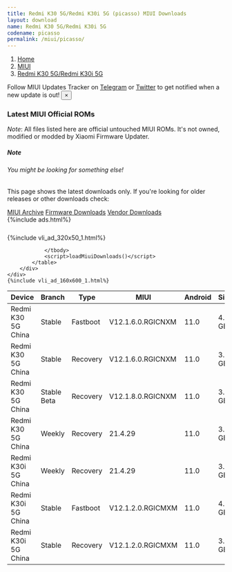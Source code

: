 ```yaml
---
title: Redmi K30 5G/Redmi K30i 5G (picasso) MIUI Downloads
layout: download
name: Redmi K30 5G/Redmi K30i 5G
codename: picasso
permalink: /miui/picasso/
---
```

<nav aria-label="breadcrumb">
    <ol class="breadcrumb">
        <li class="breadcrumb-item"><a href="/">Home</a></li>
        <li class="breadcrumb-item"><a href="/miui/">MIUI</a></li>
        <li class="breadcrumb-item active" aria-current="page"><a href="/miui/picasso/">Redmi K30 5G/Redmi K30i 5G</a></li>
    </ol>
</nav>
<div class="alert alert-primary alert-dismissible fade show" role="alert">
    Follow MIUI Updates Tracker on <a href="https://t.me/MIUIUpdatesTracker" class="alert-link">Telegram</a>
     or <a href="https://twitter.com/MiFwUpdater" class="alert-link">Twitter</a> to get notified when a new update is out!
    <button type="button" class="close" data-dismiss="alert" aria-label="Close">
        <span aria-hidden="true">&times;</span>
    </button>
</div>

### Latest MIUI Official ROMs
*Note*: All files listed here are official untouched MIUI ROMs. It's not owned, modified or modded by Xiaomi Firmware Updater.
<div class="card">
  <div class="card-body">
    <h5 class="card-title">Note</h5>
    <h6 class="card-subtitle mb-2 text-muted">You might be looking for something else!</h6>
    <p class="card-text">This page shows the latest downloads only.
     If you're looking for older releases or other downloads check:</p>
    <a href="/archive/miui/picasso/" class="card-link">MIUI Archive</a>
    <a href="/firmware/picasso/" class="card-link">Firmware Downloads</a>
    <a href="/vendor/picasso/" class="card-link">Vendor Downloads</a>
  </div>
</div>
{%include ads.html%}
<div class="row justify-content-center">
    <div class="col-10">
        <div class="table-responsive-md" style="margin-top: 25px;">
            {%include vli_ad_320x50_1.html%}
            <table id="miui" class="display dt-responsive nowrap compact table table-striped table-hover table-sm">
                <thead class="thead-dark">
                    <tr>
                        <th data-ref="device">Device</th>
                        <th data-ref="branch">Branch</th>
                        <th data-ref="type">Type</th>
                        <th data-ref="miui">MIUI</th>
                        <th data-ref="android">Android</th>
                        <th data-ref="size">Size</th>
                        <th data-ref="size">Date</th>
                        <th data-ref="link">Link</th>
                    </tr>
                </thead>
                <tbody>
                <tr><td>Redmi K30 5G China</td><td>Stable</td><td>Fastboot</td><td>V12.1.6.0.RGICNXM</td><td>11.0</td><td>4.3 GB</td><td>2021-02-14</td><td><a href="/miui/picasso/stable/V12.1.6.0.RGICNXM/">Download</a></td></tr>
<tr><td>Redmi K30 5G China</td><td>Stable</td><td>Recovery</td><td>V12.1.6.0.RGICNXM</td><td>11.0</td><td>3.3 GB</td><td>2021-02-23</td><td><a href="/miui/picasso/stable/V12.1.6.0.RGICNXM/">Download</a></td></tr>
<tr><td>Redmi K30 5G China</td><td>Stable Beta</td><td>Recovery</td><td>V12.1.8.0.RGICNXM</td><td>11.0</td><td>3.3 GB</td><td>2021-04-26</td><td><a href="/miui/picasso/stable beta/V12.1.8.0.RGICNXM/">Download</a></td></tr>
<tr><td>Redmi K30 5G China</td><td>Weekly</td><td>Recovery</td><td>21.4.29</td><td>11.0</td><td>3.8 GB</td><td>2021-04-29</td><td><a href="/miui/picasso/weekly/21.4.29/">Download</a></td></tr>
<tr><td>Redmi K30i 5G China</td><td>Weekly</td><td>Recovery</td><td>21.4.29</td><td>11.0</td><td>3.8 GB</td><td>2021-04-29</td><td><a href="/miui/picasso/weekly/21.4.29/">Download</a></td></tr>
<tr><td>Redmi K30i 5G China</td><td>Stable</td><td>Fastboot</td><td>V12.1.2.0.RGICMXM</td><td>11.0</td><td>4.3 GB</td><td>2021-03-06</td><td><a href="/miui/picasso/stable/V12.1.2.0.RGICMXM/">Download</a></td></tr>
<tr><td>Redmi K30i 5G China</td><td>Stable</td><td>Recovery</td><td>V12.1.2.0.RGICMXM</td><td>11.0</td><td>3.3 GB</td><td>2021-03-13</td><td><a href="/miui/picasso/stable/V12.1.2.0.RGICMXM/">Download</a></td></tr>

                </tbody>
                <script>loadMiuiDownloads()</script>
            </table>
        </div>
    </div>
    {%include vli_ad_160x600_1.html%}
</div>
